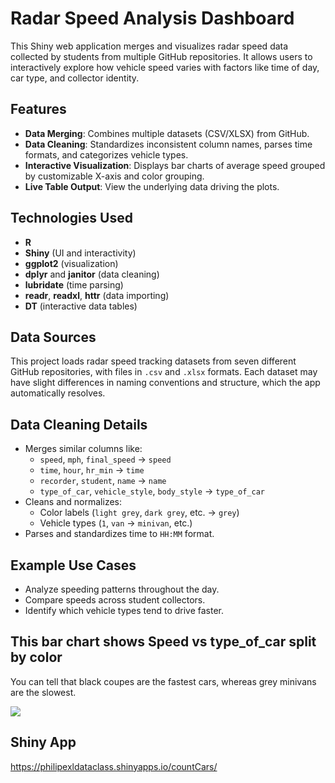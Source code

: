 # Radar Speed Analysis Dashboard

This Shiny web application merges and visualizes radar speed data collected by students from multiple GitHub repositories. It allows users to interactively explore how vehicle speed varies with factors like time of day, car type, and collector identity.

## Features

- **Data Merging**: Combines multiple datasets (CSV/XLSX) from GitHub.
- **Data Cleaning**: Standardizes inconsistent column names, parses time formats, and categorizes vehicle types.
- **Interactive Visualization**: Displays bar charts of average speed grouped by customizable X-axis and color grouping.
- **Live Table Output**: View the underlying data driving the plots.

## Technologies Used

- **R**
- **Shiny** (UI and interactivity)
- **ggplot2** (visualization)
- **dplyr** and **janitor** (data cleaning)
- **lubridate** (time parsing)
- **readr**, **readxl**, **httr** (data importing)
- **DT** (interactive data tables)

## Data Sources

This project loads radar speed tracking datasets from seven different GitHub repositories, with files in `.csv` and `.xlsx` formats. Each dataset may have slight differences in naming conventions and structure, which the app automatically resolves.

## Data Cleaning Details

- Merges similar columns like:
  - `speed`, `mph`, `final_speed` → `speed`
  - `time`, `hour`, `hr_min` → `time`
  - `recorder`, `student`, `name` → `name`
  - `type_of_car`, `vehicle_style`, `body_style` → `type_of_car`
- Cleans and normalizes:
  - Color labels (`light grey`, `dark grey`, etc. → `grey`)
  - Vehicle types (`1`, `van` → `minivan`, etc.)
- Parses and standardizes time to `HH:MM` format.

## Example Use Cases

- Analyze speeding patterns throughout the day.
- Compare speeds across student collectors.
- Identify which vehicle types tend to drive faster.

## This bar chart shows Speed vs type_of_car split by color

You can tell that black coupes are the fastest cars, whereas grey minivans are the slowest.

<img src="[Data332/carDataCollection/TypeByColor.png](https://github.com/PhilipExl/Data332/blob/main/carDataCollection/TypeByColor.png)">

## Shiny App

https://philipexldataclass.shinyapps.io/countCars/
